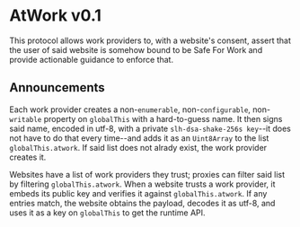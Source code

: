 # AtWork v0.1

This protocol allows work providers to, with a website's consent, assert that the user of said website is somehow bound to be Safe For Work and provide actionable guidance to enforce that.

## Announcements

Each work provider creates a non-`enumerable`, non-`configurable`, non-`writable` property on `globalThis` with a hard-to-guess name. It then signs said name, encoded in utf-8, with a private `slh-dsa-shake-256s key`--it does not have to do that every time--and adds it as an `Uint8Array` to the list `globalThis.atwork`. If said list does not alrady exist, the work provider creates it.

Websites have a list of work providers they trust; proxies can filter said list by filtering `globalThis.atwork`. When a website trusts a work provider, it embeds its public key and verifies it against `globalThis.atwork`. If any entries match, the website obtains the payload, decodes it as utf-8, and uses it as a key on `globalThis` to get the runtime API.

